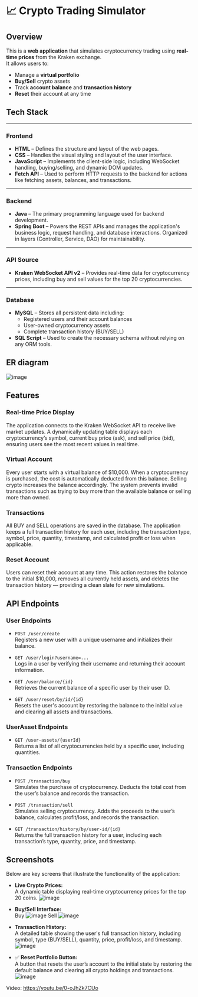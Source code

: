 # 📈 Crypto Trading Simulator

## Overview
This is a **web application** that simulates cryptocurrency trading using **real-time prices** from the Kraken exchange.  
It allows users to:

- Manage a **virtual portfolio**
- **Buy/Sell** crypto assets
- Track **account balance** and **transaction history**
- **Reset** their account at any time

## Tech Stack

---

### Frontend
- **HTML** – Defines the structure and layout of the web pages.
- **CSS** – Handles the visual styling and layout of the user interface.
- **JavaScript** – Implements the client-side logic, including WebSocket handling, buying/selling, and dynamic DOM updates.
- **Fetch API** – Used to perform HTTP requests to the backend for actions like fetching assets, balances, and transactions.

---

### Backend
- **Java** – The primary programming language used for backend development.
- **Spring Boot** – Powers the REST APIs and manages the application's business logic, request handling, and database interactions. Organized in layers (Controller, Service, DAO) for maintainability.

---

### API Source
- **Kraken WebSocket API v2** – Provides real-time data for cryptocurrency prices, including buy and sell values for the top 20 cryptocurrencies.

---

### Database
- **MySQL** – Stores all persistent data including:
  - Registered users and their account balances
  - User-owned cryptocurrency assets
  - Complete transaction history (BUY/SELL)
- **SQL Script** – Used to create the necessary schema without relying on any ORM tools.

## ER diagram
![image](https://github.com/user-attachments/assets/6e3fc6ce-81f8-4235-a956-586651e36501)


## Features

### Real-time Price Display
The application connects to the Kraken WebSocket API to receive live market updates. A dynamically updating table displays each cryptocurrency’s symbol, current buy price (ask), and sell price (bid), ensuring users see the most recent values in real time.

### Virtual Account
Every user starts with a virtual balance of $10,000. When a cryptocurrency is purchased, the cost is automatically deducted from this balance. Selling crypto increases the balance accordingly. The system prevents invalid transactions such as trying to buy more than the available balance or selling more than owned.

### Transactions
All BUY and SELL operations are saved in the database. The application keeps a full transaction history for each user, including the transaction type, symbol, price, quantity, timestamp, and calculated profit or loss when applicable.

### Reset Account
Users can reset their account at any time. This action restores the balance to the initial $10,000, removes all currently held assets, and deletes the transaction history — providing a clean slate for new simulations.


## API Endpoints

### User Endpoints
- `POST /user/create`  
  Registers a new user with a unique username and initializes their balance.

- `GET /user/login?username=...`  
  Logs in a user by verifying their username and returning their account information.

- `GET /user/balance/{id}`  
  Retrieves the current balance of a specific user by their user ID.

- `GET /user/reset/by/id/{id}`  
  Resets the user's account by restoring the balance to the initial value and clearing all assets and transactions.

### UserAsset Endpoints
- `GET /user-assets/{userId}`  
  Returns a list of all cryptocurrencies held by a specific user, including quantities.

### Transaction Endpoints
- `POST /transaction/buy`  
  Simulates the purchase of cryptocurrency. Deducts the total cost from the user’s balance and records the transaction.

- `POST /transaction/sell`  
  Simulates selling cryptocurrency. Adds the proceeds to the user’s balance, calculates profit/loss, and records the transaction.

- `GET /transaction/history/by/user-id/{id}`  
  Returns the full transaction history for a user, including each transaction’s type, quantity, price, and timestamp.


## Screenshots

Below are key screens that illustrate the functionality of the application:

- **Live Crypto Prices:**  
  A dynamic table displaying real-time cryptocurrency prices for the top 20 coins.
![image](https://github.com/user-attachments/assets/33c2d179-cdde-4824-8bdc-3e8e8d704d2e)

- **Buy/Sell Interface:**  
  Buy
  ![image](https://github.com/user-attachments/assets/248765f5-dee9-4889-b6db-8c13e2ce3231)
  Sell
  ![image](https://github.com/user-attachments/assets/cad2321a-4c1a-4dac-b4b2-51af9f672df4)

- **Transaction History:**  
  A detailed table showing the user's full transaction history, including symbol, type (BUY/SELL), quantity, price, profit/loss, and timestamp.
  ![image](https://github.com/user-attachments/assets/8931f0e0-b273-4de7-b735-89b9f8343d48)

- ✅ **Reset Portfolio Button:**  
  A button that resets the user’s account to the initial state by restoring the default balance and clearing all crypto holdings and transactions.
  ![image](https://github.com/user-attachments/assets/448739df-1bff-444c-be8b-782f3801f6b3)

Video:
https://youtu.be/0-oJhZk7CUo
